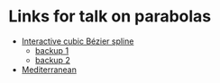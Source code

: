 Links for talk on parabolas
===========================

*   [Interactive cubic B&eacute;zier spline](http://blogs.sitepointstatic.com/examples/tech/canvas-curves/bezier-curve.html)
    *   [backup 1](http://www.ibiblio.org/e-notes/Splines/bezier.html)
    *   [backup 2](http://pomax.github.io/bezierinfo/)
*   [Mediterranean](https://www.google.ca/maps/@37.1591982,22.3419541,5z)
